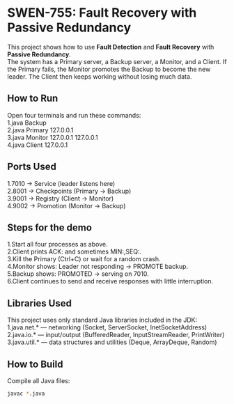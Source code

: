# SWEN-755: Fault Recovery with Passive Redundancy

This project shows how to use **Fault Detection** and **Fault Recovery** with **Passive Redundancy**.  
The system has a Primary server, a Backup server, a Monitor, and a Client. If the Primary fails, the Monitor promotes the Backup to become the new leader. The Client then keeps working without losing much data.

## How to Run
Open four terminals and run these commands:  
1.java Backup  
2.java Primary 127.0.0.1  
3.java Monitor 127.0.0.1 127.0.0.1  
4.java Client 127.0.0.1  

## Ports Used
1.7010 → Service (leader listens here)  
2.8001 → Checkpoints (Primary → Backup)  
3.9001 → Registry (Client → Monitor)  
4.9002 → Promotion (Monitor → Backup)  

## Steps for the demo
1.Start all four processes as above.  
2.Client prints ACK:<number> and sometimes MIN:<value>,SEQ:<number>.  
3.Kill the Primary (Ctrl+C) or wait for a random crash.  
4.Monitor shows: Leader not responding → PROMOTE backup.  
5.Backup shows: PROMOTED → serving on 7010.  
6.Client continues to send and receive responses with little interruption.  

## Libraries Used
This project uses only standard Java libraries included in the JDK:  
1.java.net.* — networking (Socket, ServerSocket, InetSocketAddress)  
2.java.io.* — input/output (BufferedReader, InputStreamReader, PrintWriter)  
3.java.util.* — data structures and utilities (Deque, ArrayDeque, Random)  


## How to Build

Compile all Java files:
```bash
javac *.java


